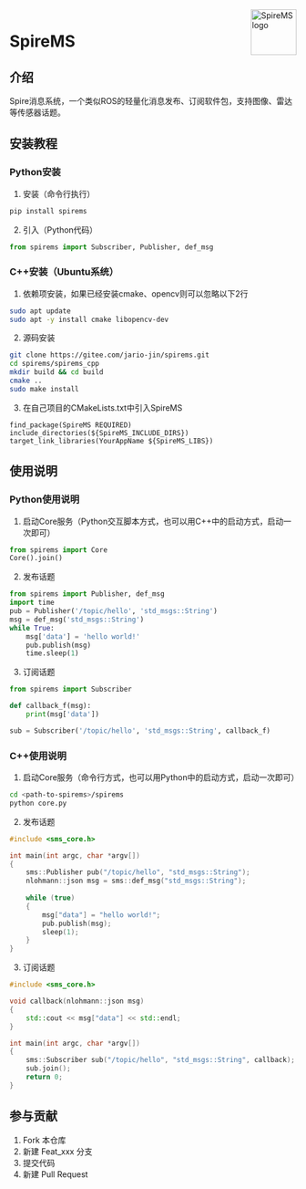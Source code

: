 <img src="https://pic.imgdb.cn/item/66aa2fdfd9c307b7e943bbdd.png" alt="SpireMS logo" align="right" height="80" />

# SpireMS

## 介绍
Spire消息系统，一个类似ROS的轻量化消息发布、订阅软件包，支持图像、雷达等传感器话题。


## 安装教程

### Python安装

1. 安装（命令行执行）

```Bash
pip install spirems
```

2. 引入（Python代码）

```Python
from spirems import Subscriber, Publisher, def_msg
```

### C++安装（Ubuntu系统）

1. 依赖项安装，如果已经安装cmake、opencv则可以忽略以下2行

```Bash
sudo apt update
sudo apt -y install cmake libopencv-dev
```

2. 源码安装

```Bash
git clone https://gitee.com/jario-jin/spirems.git
cd spirems/spirems_cpp
mkdir build && cd build
cmake ..
sudo make install
```

3. 在自己项目的CMakeLists.txt中引入SpireMS

```
find_package(SpireMS REQUIRED)
include_directories(${SpireMS_INCLUDE_DIRS})
target_link_libraries(YourAppName ${SpireMS_LIBS})
```

## 使用说明

### Python使用说明
1. 启动Core服务（Python交互脚本方式，也可以用C++中的启动方式，启动一次即可）

```Python
from spirems import Core
Core().join()
```

2.  发布话题
```Python
from spirems import Publisher, def_msg
import time
pub = Publisher('/topic/hello', 'std_msgs::String')
msg = def_msg('std_msgs::String')
while True:
    msg['data'] = 'hello world!'
    pub.publish(msg)
    time.sleep(1)
```

3.  订阅话题
```Python
from spirems import Subscriber

def callback_f(msg):
    print(msg['data'])

sub = Subscriber('/topic/hello', 'std_msgs::String', callback_f)
```

### C++使用说明

1. 启动Core服务（命令行方式，也可以用Python中的启动方式，启动一次即可）

```Bash
cd <path-to-spirems>/spirems
python core.py
```

2. 发布话题
```C++
#include <sms_core.h>

int main(int argc, char *argv[])
{
    sms::Publisher pub("/topic/hello", "std_msgs::String");
    nlohmann::json msg = sms::def_msg("std_msgs::String");
    
    while (true)
    {
        msg["data"] = "hello world!";
        pub.publish(msg);
        sleep(1);
    }
}
```

3. 订阅话题
```C++
#include <sms_core.h>

void callback(nlohmann::json msg)
{
    std::cout << msg["data"] << std::endl;
}

int main(int argc, char *argv[])
{
    sms::Subscriber sub("/topic/hello", "std_msgs::String", callback);
    sub.join();
    return 0;
}
```


## 参与贡献

1.  Fork 本仓库
2.  新建 Feat_xxx 分支
3.  提交代码
4.  新建 Pull Request
